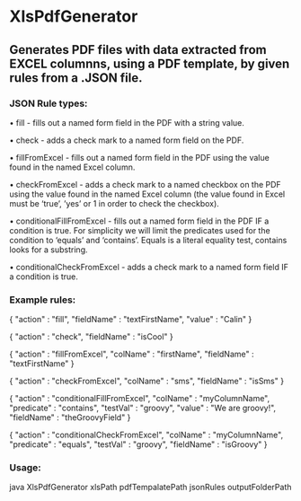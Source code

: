 # XlsPdfGenerator

<h2>Generates PDF files with data extracted from EXCEL columnns,
using a PDF template, by given rules from a .JSON file.</h2>

<h3>JSON Rule types:</h3>

• fill - fills out a named form field in the PDF with a string value.

• check - adds a check mark to a named form field on the PDF.

• fillFromExcel - fills out a named form field in the PDF using the value found in the named Excel
column.

• checkFromExcel - adds a check mark to a named checkbox on the PDF using the value found
in the named Excel column (the value found in Excel must be ‘true’, ’yes’ or 1 in order to check
the checkbox).

• conditionalFillFromExcel - fills out a named form field in the PDF IF a condition is true. For
simplicity we will limit the predicates used for the condition to ‘equals’ and ‘contains’. Equals is a
literal equality test, contains looks for a substring.

• conditionalCheckFromExcel - adds a check mark to a named form field IF a condition is true.

<h3>Example rules:</h3>

{
    "action" : "fill",
    "fieldName" : "textFirstName",
    "value" : "Calin"
}

{
    "action" : "check",
    "fieldName" : "isCool"
}

{
    "action" : "fillFromExcel",
    "colName" : "firstName",
    "fieldName" : "textFirstName"
}


{
    "action" : "checkFromExcel",
    "colName" : "sms",
    "fieldName" : "isSms"
}


{
    "action" : "conditionalFillFromExcel",
    "colName" : "myColumnName",
    "predicate" : "contains",
    "testVal" : "groovy",
    "value" : "We are groovy!",
    "fieldName" : "theGroovyField"
}

{
    "action" : "conditionalCheckFromExcel",
    "colName" : "myColumnName",
    "predicate" : "equals",
    "testVal" : "groovy",
    "fieldName" : "isGroovy"
}


<h3>Usage:</h3>
<p>java XlsPdfGenerator xlsPath pdfTempalatePath jsonRules outputFolderPath</p>

